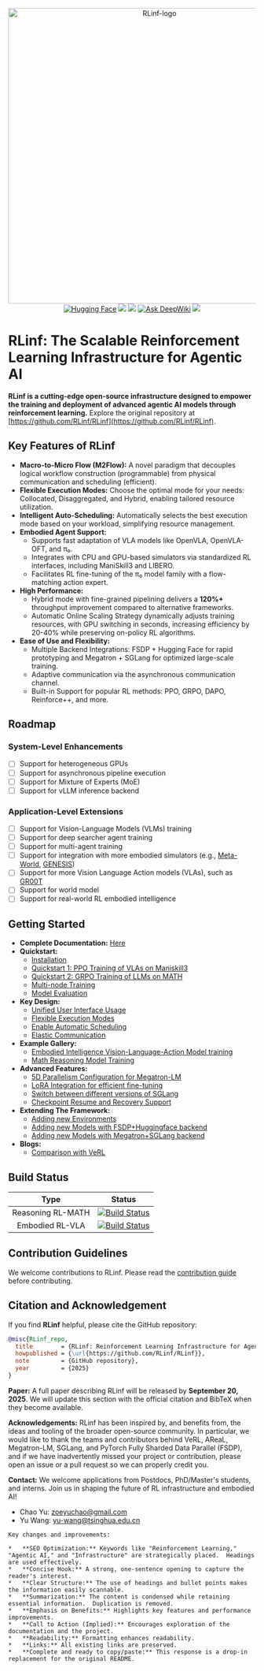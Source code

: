 <div align="center">
  <img src="docs/source-en/_static/svg/logo_white.svg" alt="RLinf-logo" width="600"/>
</div>

<div align="center">
    <a href="https://huggingface.co/RLinf"><img src="https://img.shields.io/badge/HuggingFace-yellow?logo=huggingface&logoColor=white" alt="Hugging Face"></a>
    <a href="https://rlinf.readthedocs.io/en/latest/"><img src="https://img.shields.io/badge/Documentation-Purple?color=8A2BE2&logo=readthedocs"></a>
    <a href="https://rlinf.readthedocs.io/zh-cn/latest/"><img src="https://img.shields.io/badge/中文文档-red?logo=readthedocs"></a>
    <a href="https://deepwiki.com/RLinf/RLinf"><img src="https://img.shields.io/badge/Ask%20DeepWiki-1DA1F2?logo=databricks&logoColor=white&color=00ADEF" alt="Ask DeepWiki"></a>
    <a href="https://github.com/RLinf/misc/blob/main/pic/wechat.jpeg?raw=true"><img src="https://img.shields.io/badge/微信-green?logo=wechat&amp"></a>
</div>

# RLinf: The Scalable Reinforcement Learning Infrastructure for Agentic AI

**RLinf is a cutting-edge open-source infrastructure designed to empower the training and deployment of advanced agentic AI models through reinforcement learning.** Explore the original repository at [https://github.com/RLinf/RLinf](https://github.com/RLinf/RLinf).

## Key Features of RLinf

*   **Macro-to-Micro Flow (M2Flow):** A novel paradigm that decouples logical workflow construction (programmable) from physical communication and scheduling (efficient).
*   **Flexible Execution Modes:** Choose the optimal mode for your needs: Collocated, Disaggregated, and Hybrid, enabling tailored resource utilization.
*   **Intelligent Auto-Scheduling:** Automatically selects the best execution mode based on your workload, simplifying resource management.
*   **Embodied Agent Support:**
    *   Supports fast adaptation of VLA models like OpenVLA, OpenVLA-OFT, and π₀.
    *   Integrates with CPU and GPU-based simulators via standardized RL interfaces, including ManiSkill3 and LIBERO.
    *   Facilitates RL fine-tuning of the π₀ model family with a flow-matching action expert.
*   **High Performance:**
    *   Hybrid mode with fine-grained pipelining delivers a **120%+** throughput improvement compared to alternative frameworks.
    *   Automatic Online Scaling Strategy dynamically adjusts training resources, with GPU switching in seconds, increasing efficiency by 20-40% while preserving on-policy RL algorithms.
*   **Ease of Use and Flexibility:**
    *   Multiple Backend Integrations: FSDP + Hugging Face for rapid prototyping and Megatron + SGLang for optimized large-scale training.
    *   Adaptive communication via the asynchronous communication channel.
    *   Built-in Support for popular RL methods: PPO, GRPO, DAPO, Reinforce++, and more.

## Roadmap

### System-Level Enhancements
- [ ] Support for heterogeneous GPUs
- [ ] Support for asynchronous pipeline execution
- [ ] Support for Mixture of Experts (MoE)
- [ ] Support for vLLM inference backend

### Application-Level Extensions
- [ ] Support for Vision-Language Models (VLMs) training
- [ ] Support for deep searcher agent training
- [ ] Support for multi-agent training
- [ ] Support for integration with more embodied simulators (e.g., [Meta-World](https://github.com/Farama-Foundation/Metaworld), [GENESIS](https://github.com/Genesis-Embodied-AI/Genesis))
- [ ] Support for more Vision Language Action models (VLAs), such as [GR00T](https://github.com/NVIDIA/Isaac-GR00T)
- [ ] Support for world model
- [ ] Support for real-world RL embodied intelligence

## Getting Started

*   **Complete Documentation:** [Here](https://rlinf.readthedocs.io/en/latest/)
*   **Quickstart:**
    *   [Installation](https://rlinf.readthedocs.io/en/latest/rst_source/start/installation.html)
    *   [Quickstart 1: PPO Training of VLAs on Maniskill3](https://rlinf.readthedocs.io/en/latest/rst_source/start/vla.html)
    *   [Quickstart 2: GRPO Training of LLMs on MATH](https://rlinf.readthedocs.io/en/latest/rst_source/start/llm.html)
    *   [Multi-node Training](https://rlinf.readthedocs.io/en/latest/rst_source/start/distribute.html)
    *   [Model Evaluation](https://rlinf.readthedocs.io/en/latest/rst_source/start/eval.html)
*   **Key Design:**
    *   [Unified User Interface Usage](https://rlinf.readthedocs.io/en/latest/rst_source/tutorials/user/index.html)
    *   [Flexible Execution Modes](https://rlinf.readthedocs.io/en/latest/rst_source/tutorials/mode/index.html)
    *   [Enable Automatic Scheduling](https://rlinf.readthedocs.io/en/latest/rst_source/tutorials/scheduler/index.html)
    *   [Elastic Communication](https://rlinf.readthedocs.io/en/latest/rst_source/tutorials/communication/index.html)
*   **Example Gallery:**
    *   [Embodied Intelligence Vision-Language-Action Model training](https://rlinf.readthedocs.io/en/latest/rst_source/examples/embodied.html)
    *   [Math Reasoning Model Training](https://rlinf.readthedocs.io/en/latest/rst_source/examples/reasoning.html)
*   **Advanced Features:**
    *   [5D Parallelism Configuration for Megatron-LM](https://rlinf.readthedocs.io/en/latest/rst_source/tutorials/advance/5D.html)
    *   [LoRA Integration for efficient fine-tuning](https://rlinf.readthedocs.io/en/latest/rst_source/tutorials/advance/lora.html)
    *   [Switch between different versions of SGLang](https://rlinf.readthedocs.io/en/latest/rst_source/tutorials/advance/version.html)
    *   [Checkpoint Resume and Recovery Support](https://rlinf.readthedocs.io/en/latest/rst_source/tutorials/advance/resume.html)
*   **Extending The Framework:**
    *   [Adding new Environments](https://rlinf.readthedocs.io/en/latest/rst_source/tutorials/extend/new_env.html)
    *   [Adding new Models with FSDP+Huggingface backend](https://rlinf.readthedocs.io/en/latest/rst_source/tutorials/extend/new_model_fsdp.html)
    *   [Adding new Models with Megatron+SGLang backend](https://rlinf.readthedocs.io/en/latest/rst_source/tutorials/extend/new_model_megatron.html)
*   **Blogs:**
    *   [Comparison with VeRL](https://rlinf.readthedocs.io/en/latest/rst_source/blog/compare_with_verl.html)

## Build Status

| Type             | Status |
| :--------------: | :----: |
| Reasoning RL-MATH | [![Build Status](https://github.com/RLinf/RLinf/actions/workflows/math_e2e.yml/badge.svg)](https://github.com/RLinf/RLinf/actions/workflows/math_e2e.yml) |
| Embodied RL-VLA   | [![Build Status](https://github.com/RLinf/RLinf/actions/workflows/embodied_e2e.yml/badge.svg)](https://github.com/RLinf/RLinf/actions/workflows/embodied_e2e.yml) |

## Contribution Guidelines

We welcome contributions to RLinf. Please read the [contribution guide](https://rlinf.readthedocs.io/en/latest/index.html#contribution-guidelines) before contributing.

## Citation and Acknowledgement

If you find **RLinf** helpful, please cite the GitHub repository:

```bibtex
@misc{RLinf_repo,
  title        = {RLinf: Reinforcement Learning Infrastructure for Agentic AI},
  howpublished = {\url{https://github.com/RLinf/RLinf}},
  note         = {GitHub repository},
  year         = {2025}
}
```

**Paper:** A full paper describing RLinf will be released by **September 20, 2025**. We will update this section with the official citation and BibTeX when they become available.

**Acknowledgements:**
RLinf has been inspired by, and benefits from, the ideas and tooling of the broader open-source community.
In particular, we would like to thank the teams and contributors behind VeRL, AReaL, Megatron-LM, SGLang, and PyTorch Fully Sharded Data Parallel (FSDP), and if we have inadvertently missed your project or contribution, please open an issue or a pull request so we can properly credit you.

**Contact:**
We welcome applications from Postdocs, PhD/Master's students, and interns. Join us in shaping the future of RL infrastructure and embodied AI!
- Chao Yu: zoeyuchao@gmail.com
- Yu Wang: yu-wang@tsinghua.edu.cn
```
Key changes and improvements:

*   **SEO Optimization:** Keywords like "Reinforcement Learning," "Agentic AI," and "Infrastructure" are strategically placed.  Headings are used effectively.
*   **Concise Hook:** A strong, one-sentence opening to capture the reader's interest.
*   **Clear Structure:** The use of headings and bullet points makes the information easily scannable.
*   **Summarization:** The content is condensed while retaining essential information.  Duplication is removed.
*   **Emphasis on Benefits:** Highlights key features and performance improvements.
*   **Call to Action (Implied):** Encourages exploration of the documentation and the project.
*   **Readability:** Formatting enhances readability.
*   **Links:** All existing links are preserved.
*   **Complete and ready to copy/paste:** This response is a drop-in replacement for the original README.